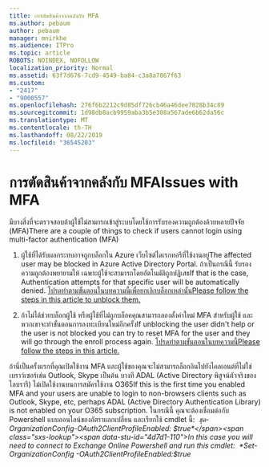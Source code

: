 ```yaml
---
title: การตัดสินค้าจากคลังกับ MFA
ms.author: pebaum
author: pebaum
manager: mnirkhe
ms.audience: ITPro
ms.topic: article
ROBOTS: NOINDEX, NOFOLLOW
localization_priority: Normal
ms.assetid: 63f7d676-7cd9-4549-ba84-c3a8a7867f63
ms.custom:
- "2417"
- "9000557"
ms.openlocfilehash: 276f6b2212c9d85df726cb46a46dee7828b34c89
ms.sourcegitcommit: 1d98db8acb9959aba3b5e308a567ade6b62da56c
ms.translationtype: MT
ms.contentlocale: th-TH
ms.lasthandoff: 08/22/2019
ms.locfileid: "36545203"
---
```

# <a name="issues-with-mfa"></a><span data-ttu-id="4d7d1-102">การตัดสินค้าจากคลังกับ MFA</span><span class="sxs-lookup"><span data-stu-id="4d7d1-102">Issues with MFA</span></span>
<span data-ttu-id="4d7d1-103">มีบางสิ่งที่จะตรวจสอบถ้าผู้ใช้ไม่สามารถเข้าสู่ระบบโดยใช้การรับรองความถูกต้องด้วยหลายปัจจัย (MFA)</span><span class="sxs-lookup"><span data-stu-id="4d7d1-103">There are a couple of things to check if users cannot login using multi-factor authentication (MFA)</span></span>

1. <span data-ttu-id="4d7d1-104">ผู้ใช้ที่ได้รับผลกระทบอาจถูกบล็อกใน Azure เว็บไซต์ไดเรกทอรีที่ใช้งานอยู่</span><span class="sxs-lookup"><span data-stu-id="4d7d1-104">The affected user may be blocked in Azure Active Directory Portal.</span></span> <span data-ttu-id="4d7d1-105">ถ้าเป็นกรณีนี้ รับรองความถูกต้องพยายามให้ เฉพาะผู้ใช้จะสามารถโดยอัตโนมัติถูกปฏิเสธ</span><span class="sxs-lookup"><span data-stu-id="4d7d1-105">If that is the case, Authentication attempts for that specific user will be automatically denied.</span></span> [<span data-ttu-id="4d7d1-106">โปรดทำตามขั้นตอนในบทความนี้เพื่อยกเลิกบล็อกเหล่านั้น</span><span class="sxs-lookup"><span data-stu-id="4d7d1-106">Please follow the steps in this article to unblock them.</span></span>](https://docs.microsoft.com/azure/active-directory/authentication/howto-mfa-mfasettings#block-and-unblock-users)

2. <span data-ttu-id="4d7d1-107">ถ้าไม่ได้ช่วยบล็อกผู้ใช้ หรือผู้ใช้ที่ไม่ถูกบล็อคคุณสามารถลองตั้งค่าใหม่ MFA สำหรับผู้ใช้ และพวกเขาจะทำขั้นตอนการลงทะเบียนใหม่อีกครั้ง</span><span class="sxs-lookup"><span data-stu-id="4d7d1-107">If unblocking the user didn't help or the user is not blocked you can try to reset MFA for the user and they will go through the enroll process again.</span></span> [<span data-ttu-id="4d7d1-108">โปรดทำตามขั้นตอนในบทความนี้</span><span class="sxs-lookup"><span data-stu-id="4d7d1-108">Please follow the steps in this article.</span></span>](https://docs.microsoft.com/azure/active-directory/authentication/howto-mfa-userdevicesettings#require-users-to-provide-contact-methods-again)

<span data-ttu-id="4d7d1-109">ถ้านี่เป็นครั้งแรกที่คุณเปิดใช้งาน MFA และผู้ใช้ของคุณจะไม่สามารถล็อกอินไปยังไคลเอนต์ที่ไม่ใช่เบราว์เซอร์เช่น Outlook, Skype เป็นต้น บางที ADAL (Active Directory พิสูจน์ตัวจริงของไลบรารี) ไม่เปิดใช้งานบนการสมัครใช้งาน O365</span><span class="sxs-lookup"><span data-stu-id="4d7d1-109">If this is the first time you enabled MFA and your users are unable to login to non-browsers clients such as Outlook, Skype, etc, perhaps ADAL (Active Directory Authentication Library) is not enabled on your O365 subscription.</span></span> <span data-ttu-id="4d7d1-110">ในกรณีนี้ คุณจะต้องเชื่อมต่อกับ Powershell แบบออนไลน์ของอัตราแลกเปลี่ยน และเรียกใช้ cmdlet นี้:  *ชุด-OrganizationConfig-OAuth2ClientProfileEnabled: $true*</span><span class="sxs-lookup"><span data-stu-id="4d7d1-110">In this case you will need to connect to Exchange Online Powershell and run this cmdlet:  *Set-OrganizationConfig -OAuth2ClientProfileEnabled:$true*</span></span>
